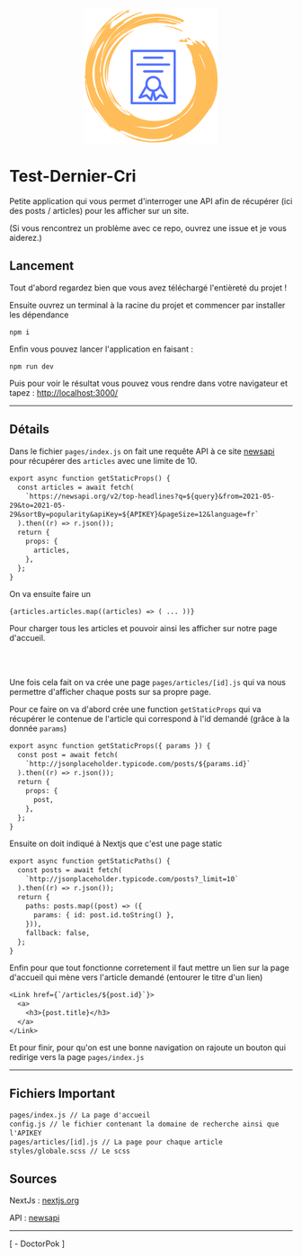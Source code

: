 <div align="center">
  <img src="https://raw.githubusercontent.com/DoctorPok42/Test-Dernier-Cri/main/public/favicon.ico">
</div>

# Test-Dernier-Cri

Petite application qui vous permet d'interroger une API afin de récupérer (ici des posts / articles) pour les afficher sur un site.

(Si vous rencontrez un problème avec ce repo, ouvrez une issue et je vous aiderez.)

## Lancement

Tout d'abord regardez bien que vous avez téléchargé l'entièreté du projet !

Ensuite ouvrez un terminal à la racine du projet et commencer par installer les dépendance
```
npm i
```

Enfin vous pouvez lancer l'application en faisant :
```
npm run dev
```

Puis pour voir le résultat vous pouvez vous rendre dans votre navigateur et tapez : [http://localhost:3000/](http://localhost:3000/)

<hr />

## Détails

Dans le fichier `pages/index.js` on fait une requête API à ce site [newsapi](https://newsapi.org/) pour récupérer des `articles` avec une limite de 10.
```Js
export async function getStaticProps() {
  const articles = await fetch(
    `https://newsapi.org/v2/top-headlines?q=${query}&from=2021-05-29&to=2021-05-29&sortBy=popularity&apiKey=${APIKEY}&pageSize=12&language=fr`
  ).then((r) => r.json());
  return {
    props: {
      articles,
    },
  };
}

```
On va ensuite faire un
```Js
{articles.articles.map((articles) => ( ... ))}
```
Pour charger tous les articles et pouvoir ainsi les afficher sur notre page d'accueil.

<br /><br/>

Une fois cela fait on va crée une page `pages/articles/[id].js` qui va nous permettre d'afficher chaque posts sur sa propre page.

Pour ce faire on va d'abord crée une function `getStaticProps` qui va récupérer le contenue de l'article qui correspond à l'id demandé (grâce à la donnée `params`)
```Js
export async function getStaticProps({ params }) {
  const post = await fetch(
    `http://jsonplaceholder.typicode.com/posts/${params.id}`
  ).then((r) => r.json());
  return {
    props: {
      post,
    },
  };
}
```
Ensuite on doit indiqué à Nextjs que c'est une page static
```Js
export async function getStaticPaths() {
  const posts = await fetch(
    `http://jsonplaceholder.typicode.com/posts?_limit=10`
  ).then((r) => r.json());
  return {
    paths: posts.map((post) => ({
      params: { id: post.id.toString() },
    })),
    fallback: false,
  };
}
```
Enfin pour que tout fonctionne corretement il faut mettre un lien sur la page d'accueil qui mène vers l'article demandé (entourer le titre d'un lien)
```Js
<Link href={`/articles/${post.id}`}>
  <a>
    <h3>{post.title}</h3>
  </a>
</Link>
```

Et pour finir, pour qu'on est une bonne navigation on rajoute un bouton qui redirige vers la page `pages/index.js`

<hr />

## Fichiers Important
```Js
pages/index.js // La page d'accueil
config.js // le fichier contenant la domaine de recherche ainsi que l'APIKEY
pages/articles/[id].js // La page pour chaque article
styles/globale.scss // Le scss
```

## Sources

NextJs : [nextjs.org](https://nextjs.org/)

API : [newsapi](https://newsapi.org/)

<hr />

[ - DoctorPok ]
